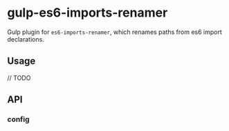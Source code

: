 gulp-es6-imports-renamer
===================================

Gulp plugin for `es6-imports-renamer`, which renames paths from es6 import declarations.

## Usage

// TODO

## API

### config
